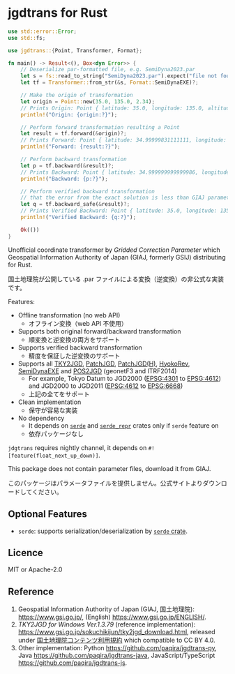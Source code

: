 # jgdtrans for Rust

```rust
use std::error::Error;
use std::fs;

use jgdtrans::{Point, Transformer, Format};

fn main() -> Result<(), Box<dyn Error>> {
    // Deserialize par-formatted file, e.g. SemiDyna2023.par
    let s = fs::read_to_string("SemiDyna2023.par").expect("file not found 'SemiDyna2023.par'");
    let tf = Transformer::from_str(&s, Format::SemiDynaEXE)?;

    // Make the origin of transformation
    let origin = Point::new(35.0, 135.0, 2.34);
    // Prints Origin: Point { latitude: 35.0, longitude: 135.0, altitude: 2.34 }
    println!("Origin: {origin:?}");

    // Perform forward transformation resulting a Point
    let result = tf.forward(&origin)?;
    // Prints Forward: Point { latitude: 34.99999831111111, longitude: 135.00000621666666, altitude: 2.33108 }
    println!("Forward: {result:?}");

    // Perform backward transformation
    let p = tf.backward(&result)?;
    // Prints Backward: Point { latitude: 34.999999999999986, longitude: 135.0, altitude: 2.339999999105295 }
    println!("Backward: {p:?}");

    // Perform verified backward transformation
    // that the error from the exact solution is less than GIAJ parameter error
    let q = tf.backward_safe(&result)?;
    // Prints Verified Backward: Point { latitude: 35.0, longitude: 135.0, altitude: 2.3400000000005847 }
    println!("Verified Backward: {q:?}");

    Ok(())
}
```

Unofficial coordinate transformer by _Gridded Correction Parameter_
which Geospatial Information Authority of Japan (GIAJ, formerly GSIJ) distributing
for Rust.

国土地理院が公開している .par ファイルによる変換（逆変換）の非公式な実装です。

Features:

- Offline transformation (no web API)
  - オフライン変換（web API 不使用）
- Supports both original forward/backward transformation
  - 順変換と逆変換の両方をサポート
- Supports verified backward transformation
  - 精度を保証した逆変換のサポート
- Supports all [TKY2JGD], [PatchJGD], [PatchJGD(H)], [HyokoRev], [SemiDynaEXE]
  and [POS2JGD] (geonetF3 and ITRF2014)
  - For example, Tokyo Datum to JGD2000 ([EPSG:4301] to [EPSG:4612])
    and JGD2000 to JGD2011 ([EPSG:4612] to [EPSG:6668])
  - 上記の全てをサポート
- Clean implementation
  - 保守が容易な実装
- No dependency
  - It depends on [`serde`][serde] and [`serde_repr`][serde_repr] crates only if `serde` feature on
  - 依存パッケージなし

[TKY2JGD]: https://www.gsi.go.jp/sokuchikijun/tky2jgd.html
[PatchJGD]: https://vldb.gsi.go.jp/sokuchi/surveycalc/patchjgd/index.html
[PatchJGD(H)]: https://vldb.gsi.go.jp/sokuchi/surveycalc/patchjgd_h/index.html
[HyokoRev]: https://vldb.gsi.go.jp/sokuchi/surveycalc/hyokorev/hyokorev.html
[SemiDynaEXE]: https://vldb.gsi.go.jp/sokuchi/surveycalc/semidyna/web/index.html
[POS2JGD]: https://positions.gsi.go.jp/cdcs

[EPSG:4301]: https://epsg.io/4301
[EPSG:4612]: https://epsg.io/4612
[EPSG:6668]: https://epsg.io/6668

[serde]: https://crates.io/crates/serde
[serde_repr]: https://crates.io/crates/serde_repr

`jdgtrans` requires nightly channel,
it depends on `#![feature(float_next_up_down)]`.

This package does not contain parameter files, download it from GIAJ.

このパッケージはパラメータファイルを提供しません。公式サイトよりダウンロードしてください。

## Optional Features

- `serde`: supports serialization/deserialization by [`serde` crate][serde].

## Licence

MIT or Apache-2.0

## Reference

1. Geospatial Information Authority of Japan (GIAJ, 国土地理院):
   <https://www.gsi.go.jp/>,
   (English) <https://www.gsi.go.jp/ENGLISH/>.
2. _TKY2JGD for Windows Ver.1.3.79_ (reference implementation): <https://www.gsi.go.jp/sokuchikijun/tky2jgd_download.html>,
   released under [国土地理院コンテンツ利用規約] which compatible to CC BY 4.0.
3. Other implementation:
   Python <https://github.com/paqira/jgdtrans-py>,
   Java <https://github.com/paqira/jgdtrans-java>,
   JavaScript/TypeScript <https://github.com/paqira/jgdtrans-js>.

[国土地理院コンテンツ利用規約]: https://www.gsi.go.jp/kikakuchousei/kikakuchousei40182.html